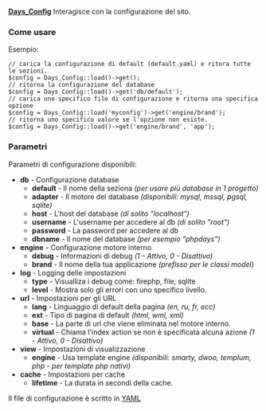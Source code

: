 **[Days\_Config](http://code.google.com/p/phpdays/source/browse/trunk/lib/Days/Config.php)** Interagisce con la configurazione del sito.

### Come usare ###

Esempio:
```
// carica la configurazione di default (default.yaml) e ritora tutte le sezioni.
$config = Days_Config::load()->get();
// ritorna la configurazione del database
$config = Days_Config::load()->get('db/default');
// carica uno specifico file di configurazione e ritorna una specifica opzione
$config = Days_Config::load('myconfig')->get('engine/brand');
// ritorna uno specifico valore se l'opzione non esiste.
$config = Days_Config::load()->get('engine/brand', 'app');
```

### Parametri ###

Parametri di configurazione disponibili:

  * **db** - Configurazione database
    * **default** - Il nome della seziona _(per usare più database in 1 progetto)_
    * **adapter** - Il motore del database _(disponibili: mysql, mssql, pgsql, sqlite)_
    * **host** - L'host del database _(di solito "localhost")_
    * **username** - L'username per accedere al db _(di solito "root")_
    * **password** - La password per accedere al db
    * **dbname** - Il nome del database _(per esempio "phpdays")_
  * **engine** - Configurazione motore interno
    * **debug** - Informazioni di debug _(1 - Attivo, 0 - Disattivo)_
    * **brand** - Il nome della tua applicazione _(prefisso per le classi model)_
  * **log** - Logging delle impostazioni
    * **type** - Visualliza i debug come: firephp, file, sqlite
    * **level** - Mostra solo gli errori con uno specifico livello.
  * **url** - Impostazioni per gli URL
    * **lang** - Linguaggio di default della pagina _(en, ru, fr, ecc)_
    * **ext** - Tipo di pagina di default _(html, wml, xml)_
    * **base** - La parte di url che viene eliminata nel motore interno.
    * **virtual** - Chiama l'index action se non è specificata alcuna azione _(1 - Attivo, 0 - Disattivo)_
  * **view** - Impostazioni di visualizzazione
    * **engine** - Usa template engine _(disponibili: smarty, dwoo, templum, php - per template php nativi)_
  * **cache** - Impostazioni per cache
    * **lifetime** - La durata in secondi della cache.


Il file di configurazione è scritto in [YAML](http://en.wikipedia.org/wiki/YAML) 
